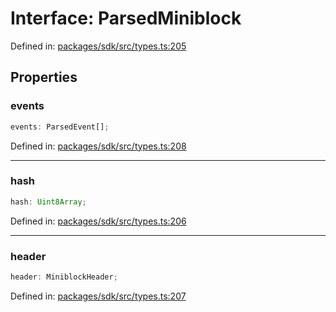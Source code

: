 # Interface: ParsedMiniblock

Defined in: [packages/sdk/src/types.ts:205](https://github.com/towns-protocol/towns/blob/0db1fd0ac7258e8db8cedfb6183e8eade8284fa1/packages/sdk/src/types.ts#L205)

## Properties

### events

```ts
events: ParsedEvent[];
```

Defined in: [packages/sdk/src/types.ts:208](https://github.com/towns-protocol/towns/blob/0db1fd0ac7258e8db8cedfb6183e8eade8284fa1/packages/sdk/src/types.ts#L208)

***

### hash

```ts
hash: Uint8Array;
```

Defined in: [packages/sdk/src/types.ts:206](https://github.com/towns-protocol/towns/blob/0db1fd0ac7258e8db8cedfb6183e8eade8284fa1/packages/sdk/src/types.ts#L206)

***

### header

```ts
header: MiniblockHeader;
```

Defined in: [packages/sdk/src/types.ts:207](https://github.com/towns-protocol/towns/blob/0db1fd0ac7258e8db8cedfb6183e8eade8284fa1/packages/sdk/src/types.ts#L207)

